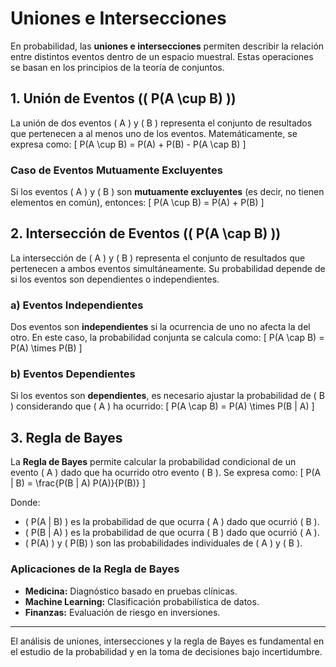 # Uniones e Intersecciones

En probabilidad, las **uniones e intersecciones** permiten describir la relación entre distintos eventos dentro de un espacio muestral. Estas operaciones se basan en los principios de la teoría de conjuntos.

## 1. Unión de Eventos (\( P(A \cup B) \))
La unión de dos eventos \( A \) y \( B \) representa el conjunto de resultados que pertenecen a al menos uno de los eventos. Matemáticamente, se expresa como:
\[
P(A \cup B) = P(A) + P(B) - P(A \cap B)
\]

### Caso de Eventos Mutuamente Excluyentes
Si los eventos \( A \) y \( B \) son **mutuamente excluyentes** (es decir, no tienen elementos en común), entonces:
\[
P(A \cup B) = P(A) + P(B)
\]

## 2. Intersección de Eventos (\( P(A \cap B) \))
La intersección de \( A \) y \( B \) representa el conjunto de resultados que pertenecen a ambos eventos simultáneamente. Su probabilidad depende de si los eventos son dependientes o independientes.

### a) Eventos Independientes
Dos eventos son **independientes** si la ocurrencia de uno no afecta la del otro. En este caso, la probabilidad conjunta se calcula como:
\[
P(A \cap B) = P(A) \times P(B)
\]

### b) Eventos Dependientes
Si los eventos son **dependientes**, es necesario ajustar la probabilidad de \( B \) considerando que \( A \) ha ocurrido:
\[
P(A \cap B) = P(A) \times P(B | A)
\]

## 3. Regla de Bayes
La **Regla de Bayes** permite calcular la probabilidad condicional de un evento \( A \) dado que ha ocurrido otro evento \( B \). Se expresa como:
\[
P(A | B) = \frac{P(B | A) P(A)}{P(B)}
\]

Donde:
- \( P(A | B) \) es la probabilidad de que ocurra \( A \) dado que ocurrió \( B \).
- \( P(B | A) \) es la probabilidad de que ocurra \( B \) dado que ocurrió \( A \).
- \( P(A) \) y \( P(B) \) son las probabilidades individuales de \( A \) y \( B \).

### Aplicaciones de la Regla de Bayes
- **Medicina:** Diagnóstico basado en pruebas clínicas.
- **Machine Learning:** Clasificación probabilística de datos.
- **Finanzas:** Evaluación de riesgo en inversiones.

---
El análisis de uniones, intersecciones y la regla de Bayes es fundamental en el estudio de la probabilidad y en la toma de decisiones bajo incertidumbre.
